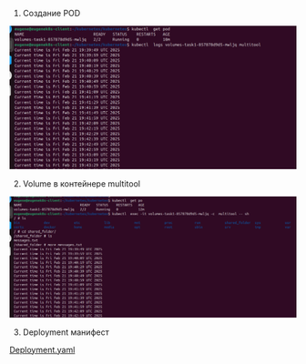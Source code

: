 1. Создание POD

![alt text](kub1.png)


2. Volume в контейнере multitool

![alt text](kub2.png)


3. Deployment манифест 

[Deployment.yaml](mydepl1.yml)